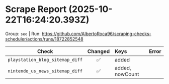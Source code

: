# Scrape Report (2025-10-22T16:24:20.393Z)

Group: `seo`  |  Run: https://github.com/AlbertoRoca96/scraping-checks-scheduler/actions/runs/18722852548

| Check | Changed | Keys | Error |
|---|:---:|:--|:--|
| `playstation_blog_sitemap_diff` | ✅ | added |  |
| `nintendo_us_news_sitemap_diff` | ✅ | added, nowCount |  |
